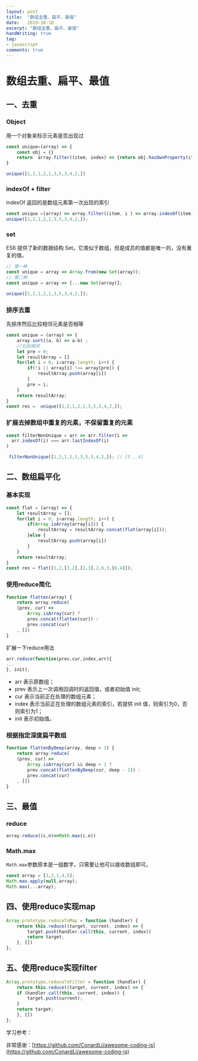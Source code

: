 ```yaml
---
layout: post
title:  "数组去重、扁平、最值"
date:   2019-10-10
excerpt: "数组去重、扁平、最值"
handWriting: true
tag:
- javascript
comments: true
---
```



# 数组去重、扁平、最值

##  一、去重

### Object

用一个对象来标示元素是否出现过

```javascript
const unique=(array) => {
    const obj = {}
    return  array.filter((item, index) => {return obj.hasOwnProperty(item)? false : obj[item] = true})
}

unique([1,2,1,2,1,3,5,3,4,2,])
```

### indexOf + filter

indexOf 返回的是数组元素第一次出现的索引

```javascript
const unique =(array) => array.filter((item, i ) => array.indexOf(item) === i);
unique([1,2,1,2,1,3,5,3,4,2,]);
```

### set 

ES6 提供了新的数据结构 Set。它类似于数组，但是成员的值都是唯一的，没有重复的值。

```javascript
// 第一种
const unique = array => Array.from(new Set(array));
// 第二种
const unique = array => [...new Set(array)];

unique([1,2,1,2,1,3,5,3,4,2,]);
```

### 排序去重

先排序然后比较相邻元素是否相等

```javascript
const unique = (array) => {
    array.sort((a, b) => a-b) ;
    //比较相邻
    let pre = 0;
    let resultArray = []
    for(let i = 0; i<array.length; i++) {
        if(!i || array[i] !== array[pre]) {
            resultArray.push(array[i])
        }
        pre = i;
    }
    return resultArray;
}
const res =  unique([1,2,1,2,1,3,5,3,4,2,]);
```

### 扩展去掉数组中重复的元素，不保留重复的元素

```javascript
const filterNonUnique = arr => arr.filter(i => 
  arr.indexOf(i) === arr.lastIndexOf(i)
)

 filterNonUnique([1,2,1,2,1,3,5,3,4,2,]); // [5 , 4]
```

## 二、数组扁平化

### 基本实现

```javascript
const flat = (array) => {
    let resultArray = [];
    for(let i = 0; i<array.length; i++) {
        if(Array.isArray(array[i])) {
            resultArray = resultArray.concat(flat(array[i]));
        }else {
            resultArray.push(array[i])
        }
    }
    return resultArray;
}
const res = flat([1,2,[3,2],[2,3],2,6,3,[6,4]]);
```

### 使用reduce简化

```javascript
function flatten(array) {
    return array.reduce(
    (prev, cur) =>
        Array.isArray(cur) ?
        prev.concat(flatten(cur)) :
        prev.concat(cur)
    , [])
}
```

扩展一下reduce用法

```javascript
arr.reduce(function(prev,cur,index,arr){
...
}, init);
```
* arr 表示原数组；
* prev 表示上一次调用回调时的返回值，或者初始值 init;
* cur 表示当前正在处理的数组元素；
* index 表示当前正在处理的数组元素的索引，若提供 init 值，则索引为0，否则索引为1；
* init 表示初始值。

### 根据指定深度扁平数组

```javascript
function flattenByDeep(array, deep = 1) {
    return array.reduce(
    (prev, cur) =>
        Array.isArray(cur) && deep > 1 ?
        prev.concat(flattenByDeep(cur, deep - 1)) :
        prev.concat(cur)
    , [])
}
```

## 三、最值

### reduce

```javascript
array.reduce((c,n)=>Math.max(c,n))
```

### Math.max

`Math.max`参数原本是一组数字，只需要让他可以接收数组即可。

```javascript
const array = [3,2,1,4,5];
Math.max.apply(null,array);
Math.max(...array);
```

## 四、使用reduce实现map

```javascript
Array.prototype.reduceToMap = function (handler) {
    return this.reduce((target, current, index) => {
        target.push(handler.call(this, current, index))
        return target;
    }, [])
};
```

## 五、使用reduce实现filter

```javascript
Array.prototype.reduceToFilter = function (handler) {
    return this.reduce((target, current, index) => {
    if (handler.call(this, current, index)) {
        target.push(current);
    }
    return target;
    }, [])
};
```



学习参考：

非常感谢：[https://github.com/ConardLi/awesome-coding-js](https://github.com/ConardLi/awesome-coding-js)



